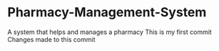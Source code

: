 # Pharmacy-Management-System
A system that helps and manages a pharmacy
This is my first commit
  Changes made to this commit
